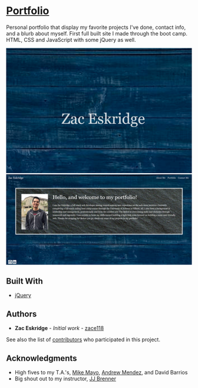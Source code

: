 # [Portfolio](https://zace118.github.io/Portfolio/)

Personal portfolio that display my favorite projects I've done, contact info, and a blurb about myself. First full built site I made through the boot camp. HTML, CSS and JavaScript with some jQuery as well. 

![Landing Page](/Assets/CodingCoursework/LandingPage.png)
![About Me Page](/Assets/CodingCoursework/AboutMe.png)

## Built With

* [jQuery](https://api.jquery.com/) 

## Authors

* **Zac Eskridge** - *Initial work* - [zace118](https://github.com/zace118)

See also the list of [contributors](https://github.com/zace118/Portfolio/contributors) who participated in this project.


## Acknowledgments

* High fives to my T.A.'s, [Mike Mayo](https://github.com/Magic-Mayo), [Andrew Mendez](https://github.com/MendezAndrewM), and David Barrios
* Big shout out to my instructor, [JJ Brenner](https://github.com/breadstickguy)
